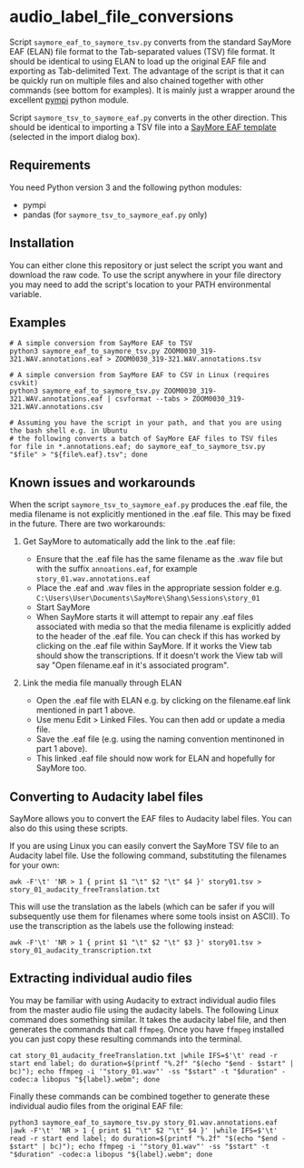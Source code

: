# audio_label_file_conversions

Script `saymore_eaf_to_saymore_tsv.py` converts from the standard SayMore EAF (ELAN) file format to the Tab-separated values (TSV) file format. It should be identical to using ELAN to load up the original EAF file and exporting as Tab-delimited Text. The advantage of the script is that it can be quickly run on multiple files and also chained together with other commands (see bottom for examples). It is mainly just a wrapper around the excellent [pympi](https://github.com/dopefishh/pympi) python module. 

Script `saymore_tsv_to_saymore_eaf.py` converts in the other direction. This should be identical to importing a TSV file into a [SayMore EAF template](https://github.com/speechchemistry/audio_label_file_conversions/blob/main/associated_scripts/say_more_template.etf) (selected in the import dialog box). 

## Requirements

You need Python version 3 and the following python modules:

- pympi
- pandas (for `saymore_tsv_to_saymore_eaf.py` only)

## Installation

You can either clone this repository or just select the script you want and download the raw code. To use the script anywhere in your file directory you may need to add the script's location to your PATH environmental variable. 

## Examples

```
# A simple conversion from SayMore EAF to TSV
python3 saymore_eaf_to_saymore_tsv.py ZOOM0030_319-321.WAV.annotations.eaf > ZOOM0030_319-321.WAV.annotations.tsv

# A simple conversion from SayMore EAF to CSV in Linux (requires csvkit)
python3 saymore_eaf_to_saymore_tsv.py ZOOM0030_319-321.WAV.annotations.eaf | csvformat --tabs > ZOOM0030_319-321.WAV.annotations.csv

# Assuming you have the script in your path, and that you are using the bash shell e.g. in Ubuntu
# the following converts a batch of SayMore EAF files to TSV files
for file in *.annotations.eaf; do saymore_eaf_to_saymore_tsv.py "$file" > "${file%.eaf}.tsv"; done  
```

## Known issues and workarounds
When the script `saymore_tsv_to_saymore_eaf.py` produces the .eaf file, the media filename is not explicitly mentioned in the .eaf file. This may be fixed in the future. There are two workarounds:

1. Get SayMore to automatically add the link to the .eaf file:
   - Ensure that the .eaf file has the same filename as the .wav file but with the suffix `annoations.eaf`, for example `story_01.wav.annotations.eaf`
   - Place the .eaf and .wav files in the appropriate session folder e.g. `C:\Users\User\Documents\SayMore\Shang\Sessions\story_01`
   - Start SayMore
   - When SayMore starts it will attempt to repair any .eaf files associated with media so that the media filename is explicitly added to the header of the .eaf file. You can check if this has worked by clicking on the .eaf file within SayMore. If it works the View tab should show the transcriptions. If it doesn't work the View tab will say "Open filename.eaf in it's associated program".

2. Link the media file manually through ELAN
   - Open the .eaf file with ELAN e.g. by clicking on the filename.eaf link mentioned in part 1 above.
   - Use menu Edit > Linked Files. You can then add or update a media file.
   - Save the .eaf file (e.g. using the naming convention mentinoned in part 1 above).
   - This linked .eaf file should now work for ELAN and hopefully for SayMore too. 

## Converting to Audacity label files
SayMore allows you to convert the EAF files to Audacity label files. You can also do this using these scripts.

If you are using Linux you can easily convert the SayMore TSV file to an Audacity label file. Use the following command, substituting the filenames for your own: 

```
awk -F'\t' 'NR > 1 { print $1 "\t" $2 "\t" $4 }' story01.tsv > story_01_audacity_freeTranslation.txt
```
This will use the translation as the labels (which can be safer if you will subsequently use them for filenames where some tools insist on ASCII). To use the transcription as the labels use the following instead:
```
awk -F'\t' 'NR > 1 { print $1 "\t" $2 "\t" $3 }' story01.tsv > story_01_audacity_transcription.txt
```

## Extracting individual audio files
You may be familiar with using Audacity to extract individual audio files from the master audio file using the audacity labels. The following Linux command does something similar. It takes the audacity label file, and then generates the commands that call `ffmpeg`. Once you have `ffmpeg` installed you can just copy these resulting commands into the terminal.

```
cat story_01_audacity_freeTranslation.txt |while IFS=$'\t' read -r start end label; do duration=$(printf "%.2f" "$(echo "$end - $start" | bc)"); echo ffmpeg -i '"story_01.wav"' -ss "$start" -t "$duration" -codec:a libopus "${label}.webm"; done
```

Finally these commands can be combined together to generate these individual audio files from the original EAF file:

```
python3 saymore_eaf_to_saymore_tsv.py story_01.wav.annotations.eaf |awk -F'\t' 'NR > 1 { print $1 "\t" $2 "\t" $4 }' |while IFS=$'\t' read -r start end label; do duration=$(printf "%.2f" "$(echo "$end - $start" | bc)"); echo ffmpeg -i '"story_01.wav"' -ss "$start" -t "$duration" -codec:a libopus "${label}.webm"; done
```
